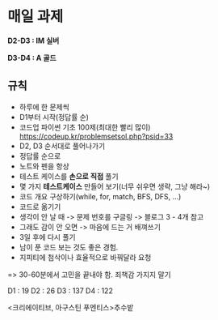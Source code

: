 # 매일 과제

**D2-D3 : IM	실버**

**D3-D4 : A	골드**

## 규칙
- 하루에 한 문제씩
- D1부터 시작(정답률 순)
- 코드업 파이썬 기초 100제(최대한 빨리 많이)
https://codeup.kr/problemsetsol.php?psid=33
- D2, D3 순서대로 풀어나가기
- 정답률 순으로
- 노트와 펜을 항상
- 테스트 케이스를 **손으로 직접** 풀기
- 몇 가지 **테스트케이스** 만들어 보기(너무 쉬우면 생략, 그냥 해라~)
- 코드 개요 구상하기(while, for, match, BFS, DFS, ...)
- 코드로 옮기기
- 생각이 안 날 때 -> 문제 번호를 구글링 -> 블로그 3 - 4개 참고
- 그래도 감이 안 오면 -> 마음에 드는 거 배껴쓰기
- 3일 후에 다시 풀기
- 남이 푼 코드 보는 것도 좋은 경험.
- 지피티에 첨삭이나 효율적으로 바꿔달라 요청

=> 30-60분에서 고민을 끝내야 함. 죄책감 가지지 말기

D1 : 19
D2 : 26
D3 : 137
D4 : 122

<크리에이티브, 아구스틴 푸엔티스>추수밭
